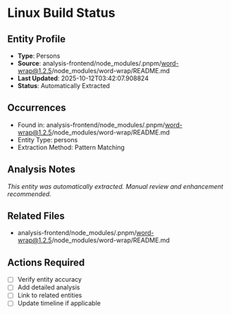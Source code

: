 # Linux Build Status

## Entity Profile
- **Type**: Persons
- **Source**: analysis-frontend/node_modules/.pnpm/word-wrap@1.2.5/node_modules/word-wrap/README.md
- **Last Updated**: 2025-10-12T03:42:07.908824
- **Status**: Automatically Extracted

## Occurrences
- Found in: analysis-frontend/node_modules/.pnpm/word-wrap@1.2.5/node_modules/word-wrap/README.md
- Entity Type: persons
- Extraction Method: Pattern Matching

## Analysis Notes
*This entity was automatically extracted. Manual review and enhancement recommended.*

## Related Files
- analysis-frontend/node_modules/.pnpm/word-wrap@1.2.5/node_modules/word-wrap/README.md

## Actions Required
- [ ] Verify entity accuracy
- [ ] Add detailed analysis
- [ ] Link to related entities
- [ ] Update timeline if applicable
